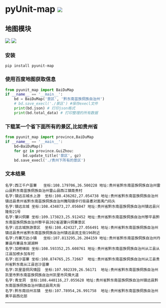 # **pyUnit-map** [![](https://gitee.com/tyoui/logo/raw/master/logo/photolog.png)][1]

## 地图模块
[![](https://img.shields.io/badge/Python-3.7-green.svg)](https://pypi.org/project/pyunit-map/)
[![](https://img.shields.io/badge/百度地图-map-black.svg)](https://map.baidu.com/)


### 安装
    pip install pyunit-map

### 使用百度地图获取信息
```python
from pyunit_map import BaiDuMap
if __name__ == '__main__':
    bd = BaiDuMap('景区', '黔东南苗族侗族自治州')
    # bd.save_execl('./景区') #保存execl文件
    print(bd.json) # 打印json格式
    print(bd.total_data) # 打印整理的所有数据
```

### 下载某一个省下面所有的景区,比如贵州省
```python
from pyunit_map import province,BaiDuMap
if __name__ == '__main__':
    bd=BaiDuMap()
    for gz in province.GuiZhou:
        bd.update_title('景区', gz)
    bd.save_execl('./贵州下所有的景区')
```

### 文本结果
    名字:西江千户苗寨	坐标:108.179706,26.500228	地址:贵州省黔东南苗族侗族自治州雷山县黔东南苗族侗族自治州雷山县西江镇南贵村
    名字:镇远古城水上游	坐标:108.436202,27.054738	地址:贵州省黔东南苗族侗族自治州镇远县贵州省黔东南苗族侗族自治州舞阳镇步行街县委对面禹门码头
    名字:镇远古城	坐标:108.434873,27.056047	地址:贵州省黔东南苗族侗族自治州镇远县兴隆街21号
    名字:肇兴侗寨	坐标:109.173823,25.912452	地址:贵州省黔东南苗族侗族自治州黎平县黔东南苗族侗族自治州黎平县202省道肇兴侗寨景区
    名字:远古城旅游景区	坐标:108.424327,27.056491	地址:贵州省黔东南苗族侗族自治州镇远县贵州省黔东南苗族侗族自治州镇远县民主街196附近
    名字:丹寨万达小镇	坐标:107.813295,26.204159	地址:贵州省黔东南苗族侗族自治州丹寨县丹寨县东湖湖畔
    名字:加榜梯田	坐标:108.593352,25.608761	地址:贵州省黔东南苗族侗族自治州从江县从江县加榜乡加车村
    名字:岜沙苗寨	坐标:108.874765,25.72667	地址:贵州省黔东南苗族侗族自治州从江县贵州省黔东南从江县岜沙苗寨
    名字:凯里苗侗风情园	坐标:107.982339,26.56171	地址:贵州省黔东南苗族侗族自治州凯里市黔东南苗族侗族自治州凯里市风情大道
    名字:青龙洞	坐标:108.440116,27.055628	地址:贵州省黔东南苗族侗族自治州镇远县黔东南苗族侗族自治州镇远县周大街
    名字:黔东南旧州古镇	坐标:107.78954,26.991758	地址:贵州省黔东南苗族侗族自治州黄平县西北部

***
[1]: https://blog.jtyoui.com